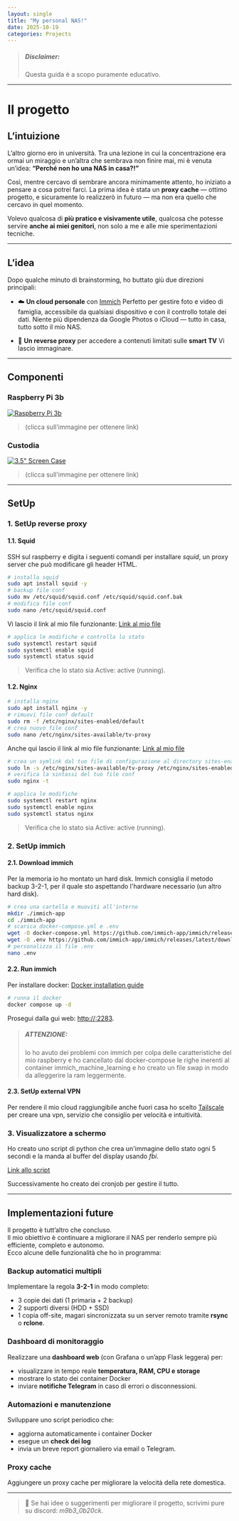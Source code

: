 ```yaml
---
layout: single
title: "My personal NAS!"
date: 2025-10-19
categories: Projects
---
```


> ##### Disclaimer:
> Questa guida è a scopo puramente educativo.

---

# Il progetto

## L’intuizione

L’altro giorno ero in università. Tra una lezione in cui la concentrazione era ormai un miraggio e un’altra che sembrava non finire mai, mi è venuta un’idea:
**“Perché non ho una NAS in casa?!”**

Così, mentre cercavo di sembrare ancora minimamente attento, ho iniziato a pensare a cosa potrei farci. La prima idea è stata un **proxy cache** — ottimo progetto, e sicuramente lo realizzerò in futuro — ma non era quello che cercavo in quel momento.

Volevo qualcosa di **più pratico e visivamente utile**, qualcosa che potesse servire **anche ai miei genitori**, non solo a me e alle mie sperimentazioni tecniche.

---

## L’idea

Dopo qualche minuto di brainstorming, ho buttato giù due direzioni principali:

* ☁️ **Un cloud personale** con [Immich](https://immich.app)
  Perfetto per gestire foto e video di famiglia, accessibile da qualsiasi dispositivo e con il controllo totale dei dati.
  Niente più dipendenza da Google Photos o iCloud — tutto in casa, tutto sotto il mio NAS.

* 🔁 **Un reverse proxy** per accedere a contenuti limitati sulle **smart TV**
  Vi lascio immaginare.

---

## Componenti 

### Raspberry Pi 3b
[![Raspberry Pi 3b](https://m.media-amazon.com/images/I/91zSu44+34L.jpg)](https://www.amazon.it/Raspberry-PI-Model-Scheda-madre/dp/B01CD5VC92)
>(clicca sull'immagine per ottenere link)

### Custodia
[![3.5" Screen Case](https://m.media-amazon.com/images/I/61VWMWUQ-pL._AC_UF1000,1000_QL80_.jpg)](https://www.amazon.it/-/en/Raspberry-Supports-Raspbian-RetroPie-Multi-System/dp/B07NTH1JWH)
>(clicca sull'immagine per ottenere link)

---

## SetUp

### 1. SetUp reverse proxy 

#### 1.1. Squid
SSH sul raspberry e digita i seguenti comandi per installare *squid*, un proxy server che può modificare gli header HTML.
```bash
# installa squid
sudo apt install squid -y
# backup file conf
sudo mv /etc/squid/squid.conf /etc/squid/squid.conf.bak
# modifica file conf
sudo nano /etc/squid/squid.conf
```

Vi lascio il link al mio file funzionante:
[Link al mio file](https://github.com/Chris1sFlaggin/NAS/blob/main/squid.conf)

```bash
# applica le modifiche e controlla lo stato
sudo systemctl restart squid
sudo systemctl enable squid
sudo systemctl status squid
```
>Verifica che lo stato sia Active: active (running).

#### 1.2. Nginx
```bash
# installa nginx
sudo apt install nginx -y
# rimuovi file conf default
sudo rm -f /etc/nginx/sites-enabled/default
# crea nuovo file conf
sudo nano /etc/nginx/sites-available/tv-proxy
```

Anche qui lascio il link al mio file funzionante:
[Link al mio file](https://github.com/Chris1sFlaggin/NAS/blob/main/tv-proxy)

```bash
# crea un symlink dal tuo file di configurazione al directory sites-enabled.
sudo ln -s /etc/nginx/sites-available/tv-proxy /etc/nginx/sites-enabled/
# verifica la sintassi del tuo file conf
sudo nginx -t
```

```bash
# applica le modifiche
sudo systemctl restart nginx
sudo systemctl enable nginx
sudo systemctl status nginx
```
>Verifica che lo stato sia Active: active (running).

### 2. SetUp immich 

#### 2.1. Download immich 
Per la memoria io ho montato un hard disk.
Immich consiglia il metodo backup 3-2-1, per il quale sto aspettando l'hardware necessario (un altro hard disk).
```bash
# crea una cartella e muoviti all'interno
mkdir ./immich-app
cd ./immich-app
# scarica docker-compose.yml e .env
wget -O docker-compose.yml https://github.com/immich-app/immich/releases/latest/download/docker-compose.yml
wget -O .env https://github.com/immich-app/immich/releases/latest/download/example.env
# personalizza il file .env
nano .env
```

#### 2.2. Run immich 
Per installare docker: [Docker installation guide](https://docs.docker.com/engine/install/ubuntu/)
```bash
# runna il docker
docker compose up -d
```
Prosegui dalla gui web: [http://<IP>:2283](http://IP:2283).

> ##### ATTENZIONE:
> Io ho avuto dei problemi con immich per colpa delle caratteristiche del mio raspberry e ho cancellato dal docker-compose le righe inerenti al container immich_machine_learning e ho creato un file swap in modo da alleggerire la ram leggermente.

#### 2.3. SetUp external VPN
Per rendere il mio cloud raggiungibile anche fuori casa ho scelto [Tailscale](tailscale.com) per creare una vpn, servizio che consiglio per velocità e intuitività.

### 3. Visualizzatore a schermo

Ho creato uno script di python che crea un'immagine dello stato ogni 5 secondi e la manda al buffer del display usando *fbi*.

[Link allo script](https://github.com/Chris1sFlaggin/NAS/blob/main/script.py)

Successivamente ho creato dei cronjob per gestire il tutto.

---

## Implementazioni future

Il progetto è tutt’altro che concluso.  
Il mio obiettivo è continuare a migliorare il NAS per renderlo sempre più efficiente, completo e autonomo.  
Ecco alcune delle funzionalità che ho in programma:

### Backup automatici multipli
Implementare la regola **3-2-1** in modo completo:
- 3 copie dei dati (1 primaria + 2 backup)  
- 2 supporti diversi (HDD + SSD)  
- 1 copia off-site, magari sincronizzata su un server remoto tramite **rsync** o **rclone**.

### Dashboard di monitoraggio
Realizzare una **dashboard web** (con Grafana o un’app Flask leggera) per:
- visualizzare in tempo reale **temperatura, RAM, CPU e storage**
- mostrare lo stato dei container Docker
- inviare **notifiche Telegram** in caso di errori o disconnessioni.

### Automazioni e manutenzione
Sviluppare uno script periodico che:
- aggiorna automaticamente i container Docker  
- esegue un **check dei log**  
- invia un breve report giornaliero via email o Telegram.

### Proxy cache
Aggiungere un proxy cache per migliorare la velocità della rete domestica.

---

> 💭 Se hai idee o suggerimenti per migliorare il progetto, scrivimi pure su discord: _m9b3_0b20ck_.
